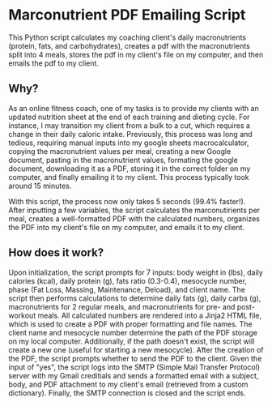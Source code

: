# Marconutrient PDF Emailing Script

This Python script calculates my coaching client's daily macronutrients (protein, fats, and carbohydrates), creates a pdf with the macronutrients split into 4 meals, stores the pdf in my client's file on my computer, and then emails the pdf to my client.

## Why?

As an online fitness coach, one of my tasks is to provide my clients with an updated nutrition sheet at the end of each training and dieting cycle. For instance, I may transition my client from a bulk to a cut, which requires a change in their daily caloric intake. Previously, this process was long and tedious, requiring manual inputs into my google sheets macrocalculator, copying the macronutrient values per meal, creating a new Google document, pasting in the macronutrient values, formating the google document, downloading it as a PDF, storing it in the correct folder on my computer, and finally emailing it to my client. This process typically took around 15 minutes.

With this script, the process now only takes 5 seconds (99.4% faster!). After inputting a few variables, the script calculates the marconutirients per meal, creates a well-formatted PDF with the calculated numbers, organizes the PDF into my client's file on my computer, and emails it to my client.

## How does it work?

Upon initialization, the script prompts for 7 inputs: body weight in (lbs), daily calories (kcal), daily protein (g), fats ratio (0.3-0.4), mesocycle number, phase (Fat Loss, Massing, Maintenance, Deload), and client name. The script then performs calculations to determine daily fats (g), daily carbs (g), macronutrients for 2 regular meals, and macronutrients for pre- and post-workout meals. All calculated numbers are rendered into a Jinja2 HTML file, which is used to create a PDF with proper formatting and file names. The client name and mesocycle number determine the path of the PDF storage on my local computer. Additionally, if the path doesn't exist, the script will create a new one (useful for starting a new mesocycle). After the creation of the PDF, the script prompts whether to send the PDF to the client. Given the input of "yes", the script logs into the SMTP (Simple Mail Transfer Protocol) server with my Gmail creditials and sends a formatted email with a subject, body, and PDF attachment to my client's email (retrieved from a custom dictionary). Finally, the SMTP connection is closed and the script ends.